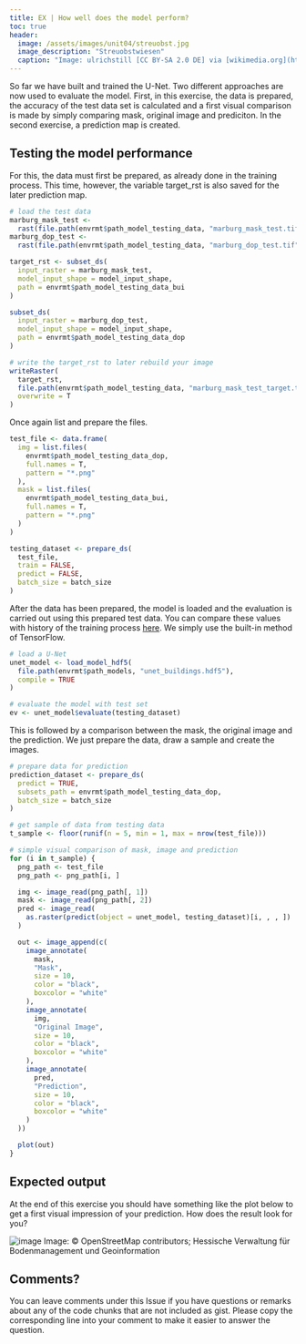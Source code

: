 ```yaml
---
title: EX | How well does the model perform?
toc: true
header:
  image: /assets/images/unit04/streuobst.jpg
  image_description: "Streuobstwiesen"
  caption: "Image: ulrichstill [CC BY-SA 2.0 DE] via [wikimedia.org](https://commons.wikimedia.org/wiki/File:Tuebingen_Streuobstwiese.jpg)"
---
```



So far we have built and trained the U-Net. Two different approaches are now used to evaluate the model. First, in this exercise, the data is prepared, the accuracy of the test data set is calculated and a first visual comparison is made by simply comparing mask, original image and prediciton. In the second exercise, a prediction map is created.

## Testing the model performance
For this, the data must first be prepared, as already done in the training process. This time, however, the variable target_rst is also saved for the later prediction map. 

```r
# load the test data
marburg_mask_test <-
  rast(file.path(envrmt$path_model_testing_data, "marburg_mask_test.tif"))
marburg_dop_test <-
  rast(file.path(envrmt$path_model_testing_data, "marburg_dop_test.tif"))

target_rst <- subset_ds(
  input_raster = marburg_mask_test,
  model_input_shape = model_input_shape,
  path = envrmt$path_model_testing_data_bui
)

subset_ds(
  input_raster = marburg_dop_test,
  model_input_shape = model_input_shape,
  path = envrmt$path_model_testing_data_dop
)

# write the target_rst to later rebuild your image
writeRaster(
  target_rst,
  file.path(envrmt$path_model_testing_data, "marburg_mask_test_target.tif"),
  overwrite = T
)
```
Once again list and prepare the files.

```r 
test_file <- data.frame(
  img = list.files(
    envrmt$path_model_testing_data_dop,
    full.names = T,
    pattern = "*.png"
  ),
  mask = list.files(
    envrmt$path_model_testing_data_bui,
    full.names = T,
    pattern = "*.png"
  )
)

testing_dataset <- prepare_ds(
  test_file,
  train = FALSE,
  predict = FALSE,
  batch_size = batch_size
)
```

After the data has been prepared, the model is loaded and the evaluation is carried out using this prepared test data. You can compare these values with history of the training process [here](). We simply use the built-in method of TensorFlow.

```r
# load a U-Net
unet_model <- load_model_hdf5(
  file.path(envrmt$path_models, "unet_buildings.hdf5"),
  compile = TRUE
)

# evaluate the model with test set
ev <- unet_model$evaluate(testing_dataset)
```
This is followed by a comparison between the mask, the original image and the prediction. We just prepare the data, draw a sample and create the images.


```r 
# prepare data for prediction
prediction_dataset <- prepare_ds(
  predict = TRUE,
  subsets_path = envrmt$path_model_testing_data_dop,
  batch_size = batch_size
)

# get sample of data from testing data
t_sample <- floor(runif(n = 5, min = 1, max = nrow(test_file)))

# simple visual comparison of mask, image and prediction
for (i in t_sample) {
  png_path <- test_file
  png_path <- png_path[i, ]

  img <- image_read(png_path[, 1])
  mask <- image_read(png_path[, 2])
  pred <- image_read(
    as.raster(predict(object = unet_model, testing_dataset)[i, , , ])
  )

  out <- image_append(c(
    image_annotate(
      mask,
      "Mask",
      size = 10,
      color = "black",
      boxcolor = "white"
    ),
    image_annotate(
      img,
      "Original Image",
      size = 10,
      color = "black",
      boxcolor = "white"
    ),
    image_annotate(
      pred,
      "Prediction",
      size = 10,
      color = "black",
      boxcolor = "white"
    )
  ))

  plot(out)
}
```

## Expected output
At the end of this exercise you should have something like the plot below to get a first visual impression of your prediction. How does the result look for you?


![image](../assets/images/unit04/prediction.png)
Image: © OpenStreetMap contributors; Hessische Verwaltung für Bodenmanagement und Geoinformation 

## Comments?
You can leave comments under this Issue if you have questions or remarks about any of the code chunks that are not included as gist. Please copy the corresponding line into your comment to make it easier to answer the question. 


<script src="https://utteranc.es/client.js"
        repo="GeoMOER/geoAI"
        issue-term="GeoAI_2021_unit_04_EX_performance"
        theme="github-light"
        crossorigin="anonymous"
        async>
</script>

